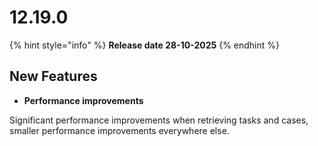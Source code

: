 # 12.19.0

{% hint style="info" %}
**Release date 28-10-2025**
{% endhint %}

## New Features

* **Performance improvements**

Significant performance improvements when retrieving tasks and cases, smaller performance improvements everywhere else.
